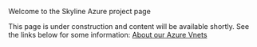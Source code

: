 Welcome to the Skyline Azure project page

This page is under construction and content will be available shortly.
See the links below for some information:
[About our Azure Vnets](docs/vnets.md)